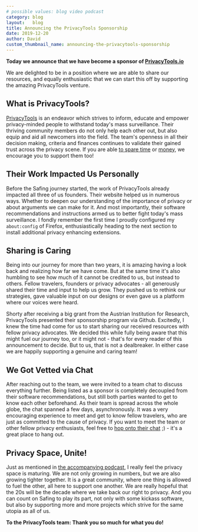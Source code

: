 ```yaml
---
# possible values: blog video podcast
category: blog
layout:   blog
title: Announcing the PrivacyTools Sponsorship
date: 2019-12-20
author: David
custom_thumbnail_name: announcing-the-privacytools-sponsorship
---
```


**Today we announce that we have become a sponsor of [PrivacyTools.io](https://opencollective.com/privacytoolsio)**

We are delighted to be in a position where we are able to share our resources, and equally enthusiastic that we can start this off by supporting the amazing PrivacyTools venture.

## What is PrivacyTools?

[PrivacyTools](https://privacytools.io) is an endeavor which strives to inform, educate and empower privacy-minded people to withstand today's mass surveillance. Their thriving community members do not only help each other out, but also equip and aid all newcomers into the field. The team's openness in all their decision making, criteria and finances continues to validate their gained trust across the privacy scene. If you are able [to spare time](https://www.privacytools.io/index.html#participate) or [money](https://www.privacytools.io/donate/), we encourage you to support them too!

## Their Work Impacted Us Personally

Before the Safing journey started, the work of PrivacyTools already impacted all three of us founders. Their website helped us in numerous ways. Whether to deepen our understanding of the importance of privacy or about arguments we can make for it. And most importantly, their software recommendations and instructions armed us to better fight today's mass surveillance. I fondly remember the first time I proudly configured my `about:config` of Firefox, enthusiastically heading to the next section to install additional privacy enhancing extensions.

## Sharing is Caring

Being into our journey for more than two years, it is amazing having a look back and realizing how far we have come. But at the same time it's also humbling to see how much of it cannot be credited to us, but instead to others. Fellow travelers, founders or privacy advocates - all generously shared their time and input to help us grow. They pushed us to rethink our strategies, gave valuable input on our designs or even gave us a platform where our voices were heard.

Shorty after receiving a big grant from the Austrian Institution for Research, PrivacyTools presented their sponsorship program via Github. Excitedly, I knew the time had come for us to start sharing our received resources with fellow privacy advocates. We decided this while fully being aware that this might fuel our journey too, or it might not - that's for every reader of this announcement to decide. But to us, that is not a dealbreaker. In either case we are happily supporting a genuine and caring team!

## We Got Vetted via Chat

After reaching out to the team, we were invited to a team chat to discuss everything further. Being listed as a sponsor is completely decoupled from their software recommendations, but still both parties wanted to get to know each other beforehand. As their team is spread across the whole globe, the chat spanned a few days, asynchronously. It was a very encouraging experience to meet and get to know fellow travelers, who are just as committed to the cause of privacy. If you want to meet the team or other fellow privacy enthusiasts, feel free to [hop onto their chat](https://chat.privacytools.io/) ;) - it's a great place to hang out.

## Privacy Space, Unite!

Just as mentioned in [the accompanying podcast](https://safing.io/podcast/2019/12/20/becoming-privacytools-first-sponsor/), I really feel the privacy space is maturing. We are not only growing in numbers, but we are also growing tighter together. It is a great community, where one thing is allowed to fuel the other, all here to support one another. We are really hopeful that the 20s will be the decade where we take back our right to privacy. And you can count on Safing to play its part, not only with some kickass software, but also by supporting more and more projects which strive for the same utopia as all of us.

**To the PrivacyTools team: Thank you so much for what you do!**
